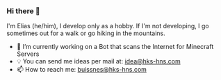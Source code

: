 ### Hi there 👋

I'm Elias (he/him), I develop only as a hobby. If I'm not developing, I go sometimes out for a walk or go hiking in the mountains.

- 🔭 I’m currently working on a Bot that scans the Internet for Minecraft Servers
- 💡 You can send me ideas per mail at: idea@hks-hns.com
- 📫 How to reach me: buissnes@hks-hns.com


